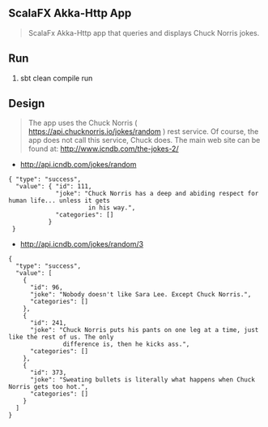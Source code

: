 ScalaFX Akka-Http App
---------------------
>ScalaFx Akka-Http app that queries and displays Chuck Norris jokes.

Run
---
1. sbt clean compile run

Design
------
>The app uses the Chuck Norris ( https://api.chucknorris.io/jokes/random ) rest service. Of course, the app does
not call this service, Chuck does. The main web site can be found at: http://www.icndb.com/the-jokes-2/

* http://api.icndb.com/jokes/random
```
{ "type": "success",
  "value": { "id": 111,
             "joke": "Chuck Norris has a deep and abiding respect for human life... unless it gets
                      in his way.",
             "categories": []
           }
 }
```
* http://api.icndb.com/jokes/random/3
```
{
  "type": "success",
  "value": [
    {
      "id": 96,
      "joke": "Nobody doesn't like Sara Lee. Except Chuck Norris.",
      "categories": []
    },
    {
      "id": 241,
      "joke": "Chuck Norris puts his pants on one leg at a time, just like the rest of us. The only
               difference is, then he kicks ass.",
      "categories": []
    },
    {
      "id": 373,
      "joke": "Sweating bullets is literally what happens when Chuck Norris gets too hot.",
      "categories": []
    }
  ]
}                                
```